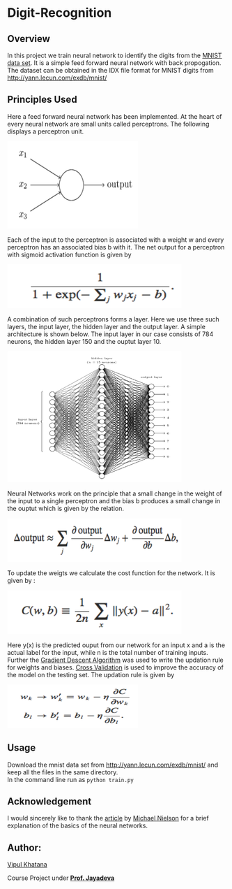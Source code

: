 # Digit-Recognition

## Overview
In this project we train neural network to identify the digits from the [MNIST data set](https://en.wikipedia.org/wiki/MNIST_database). It is a simple feed forward neural network with back propogation. The dataset can be obtained in the IDX file format for MNIST digits from http://yann.lecun.com/exdb/mnist/ 

## Principles Used 
Here a feed forward neural network has been implemented. At the heart of every neural network are small units called perceptrons. The following displays a perceptron unit. 

<img src="Perceptron.png" alt="Drawing" width="300" height="200"/>

Each of the input to the perceptron is associated with a weight w and every perceptron has an associated bias b with it. The net output for a perceptron with sigmoid activation function is given by 

<img src="Perceptron_formula.png" alt="Drawing" width="400" height="100"/>

A combination of such perceptrons forms a layer. Here we use three such layers, the input layer, the hidden layer and the output layer. A simple architecture is shown below. The input layer in our case consists of 784 neurons, the hidden layer 150 and the ouptut layer 10. 

<img src="Neural_Net.png" alt="Drawing" width="400" height="300"/>

Neural Networks work on the principle that a small change in the weight of the input to a single perceptron and the bias b produces a small change in the ouptut which is given by the relation. 

<img src="Delta_output.png" alt="Drawing" width="400" height="100"/>

To update the weigts we calculate the cost function for the network. It is given by : 

<img src="Cost_Function.png" alt="Drawing" width="400" height="100"/>

Here y(x) is the predicted ouput from our network for an input x and a is the actual label for the input, while n is the total number of training inputs. Further the [Gradient Descent Algorithm](https://en.wikipedia.org/wiki/Gradient_descent) was used to write the updation rule for weights and biases. [Cross Validation](https://en.wikipedia.org/wiki/Cross-validation_(statistics)) is used to improve the accuracy of the model on the testing set. The updation rule is given by  

<img src="Updation_Rule.png" alt="Drawing" width="300" height="100"/>

## Usage 
Download the mnist data set from http://yann.lecun.com/exdb/mnist/ and keep all the files in the same directory.  
In the command line run as `python train.py` 

## Acknowledgement
I would sincerely like to thank the [article](http://neuralnetworksanddeeplearning.com/chap1.html) by [Michael Nielson](http://michaelnielsen.org) for a brief explanation of the basics of the neural networks. 

## Author:  
[Vipul Khatana](https://github.com/vipul-khatana) 

Course Project under [**Prof. Jayadeva**](http://ee.iitd.ernet.in/people/jayadeva.html) 
